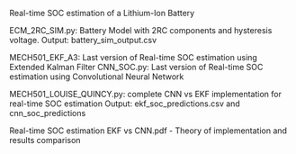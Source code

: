 Real-time SOC estimation of a Lithium-Ion Battery

ECM_2RC_SIM.py: Battery Model with 2RC components and hysteresis voltage.
                Output: battery_sim_output.csv

MECH501_EKF_A3: Last version of Real-time SOC estimation using Extended Kalman Filter
CNN_SOC.py: Last version of Real-time SOC estimation using Convolutional Neural Network

MECH501_LOUISE_QUINCY.py: complete CNN vs EKF implementation for real-time SOC estimation
                Output: ekf_soc_predictions.csv and cnn_soc_predictions

Real-time SOC estimation EKF vs CNN.pdf - Theory of implementation and results comparison
